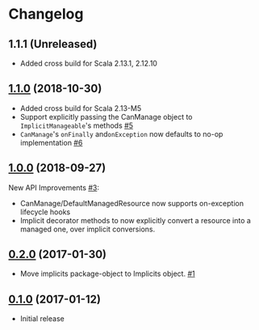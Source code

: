 # Changelog

## 1.1.1 (Unreleased)
- Added cross build for Scala 2.13.1, 2.12.10

## [1.1.0](https://github.com/tmoschou/arm4s/releases/tag/v1.1.0) (2018-10-30)
- Added cross build for Scala 2.13-M5
- Support explicitly passing the CanManage object to `ImplicitManageable`'s methods [#5](https://github.com/tmoschou/arm4s/issues/5)
- `CanManage`'s `onFinally` and`onException` now defaults to no-op implementation [#6](https://github.com/tmoschou/arm4s/issues/6) 

## [1.0.0](https://github.com/tmoschou/arm4s/releases/tag/v1.0.0) (2018-09-27)
New API Improvements [#3](https://github.com/tmoschou/arm4s/pull/3): 
- CanManage/DefaultManagedResource now supports on-exception lifecycle hooks
- Implicit decorator methods to now explicitly convert a resource into a 
managed one, over implicit conversions.

## [0.2.0](https://github.com/tmoschou/arm4s/releases/tag/v0.2.0) (2017-01-30)
- Move implicits package-object to Implicits object. [#1](https://github.com/tmoschou/arm4s/issues/1) 

## [0.1.0](https://github.com/tmoschou/arm4s/releases/tag/v0.1.0) (2017-01-12)
- Initial release
